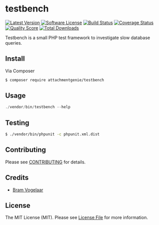 # testbench

[![Latest Version](https://img.shields.io/github/release/attachmentgenie/testbench.svg?style=flat-square)](https://github.com/attachmentgenie/testbench/releases)
[![Software License](https://img.shields.io/badge/license-MIT-brightgreen.svg?style=flat-square)](LICENSE.md)
[![Build Status](https://img.shields.io/travis/attachmentgenie/testbench/master.svg?style=flat-square)](https://travis-ci.org/attachmentgenie/testbench)
[![Coverage Status](https://img.shields.io/scrutinizer/coverage/g/attachmentgenie/testbench.svg?style=flat-square)](https://scrutinizer-ci.com/g/attachmentgenie/testbench/code-structure)
[![Quality Score](https://img.shields.io/scrutinizer/g/attachmentgenie/testbench.svg?style=flat-square)](https://scrutinizer-ci.com/g/attachmentgenie/testbench)
[![Total Downloads](https://img.shields.io/packagist/dt/attachmentgenie/testbench.svg?style=flat-square)](https://packagist.org/packages/attachmentgenie/testbench)

Testbench is a small PHP test framework to investigate slow database queries.

## Install

Via Composer

``` bash
$ composer require attachmentgenie/testbench
```

## Usage

``` php
./vendor/bin/testbench --help
```

## Testing

``` bash
$ ./vendor/bin/phpunit -c phpunit.xml.dist
```

## Contributing

Please see [CONTRIBUTING](https://github.com/attachmentgenie/testbench/blob/master/CONTRIBUTING.md) for details.

## Credits

- [Bram Vogelaar](https://github.com/attachmentgenie)

## License

The MIT License (MIT). Please see [License File](LICENSE.md) for more information.